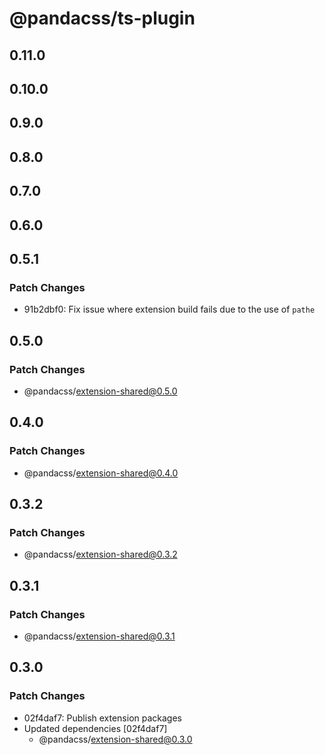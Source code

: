# @pandacss/ts-plugin

## 0.11.0

## 0.10.0

## 0.9.0

## 0.8.0

## 0.7.0

## 0.6.0

## 0.5.1

### Patch Changes

- 91b2dbf0: Fix issue where extension build fails due to the use of `pathe`

## 0.5.0

### Patch Changes

- @pandacss/extension-shared@0.5.0

## 0.4.0

### Patch Changes

- @pandacss/extension-shared@0.4.0

## 0.3.2

### Patch Changes

- @pandacss/extension-shared@0.3.2

## 0.3.1

### Patch Changes

- @pandacss/extension-shared@0.3.1

## 0.3.0

### Patch Changes

- 02f4daf7: Publish extension packages
- Updated dependencies [02f4daf7]
  - @pandacss/extension-shared@0.3.0
